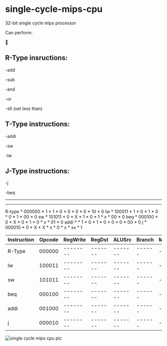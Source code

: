 # single-cycle-mips-cpu
32-bit single cycle mips processor

Can perform:

🥔

## R-Type insructions:

-add

-sub

-and

-or

-slt (set less than)


## T-Type instructions:

-addi

-sw

-lw


## J-Type instructions:

-j

-beq



   *  *  *  *  *  *  *  *  * 
***************************************************************************************************
R-type        * 000000 *    1     *   1    *   0    *    0   *    0     *   0     *   10   *  0
lw            * 100011 *    1     *   0    *   1    *    0   *    0     *   1     *   00   *  0
sw            * 101011 *    0     *   X    *   1    *    0   *    1     *   x     *   00   *  0
beq           * 000100 *    0     *   X    *   0    *    1   *    0     *   x     *   01   *  0
addi          *  *    1     *   0    *   1    *    0   *    0     *   0     *   00   *  0
j             * 000010 *    0     *   X    *   X    *    x   *    0     *   x     *   xx   *  1


|  Instruction | Opcode |RegWrite|RegDst|ALUSrc|Branch|MemWrite|MemtoReg|ALUOp|Jump|
| ------- | ------- | -------- | ------- | ------- | ------ | ------- | ------| --- | -----|
| R-Type | 000000 | -------- | ------- | ------- | ------ | ------- | ------| --- | -----|
| lw | 100011 | -------- | ------- | ------- | ------ | ------- | ------| --- | -----|
| sw | 101011 | -------- | ------- | ------- | ------ | ------- | ------| --- | -----|
| beq | 000100 | -------- | ------- | ------- | ------ | ------- | ------| --- | -----|
| addi | 001000 | -------- | ------- | ------- | ------ | ------- | ------| --- | -----|
| j | 000010 | -------- | ------- | ------- | ------ | ------- | ------| --- | -----|










![single cycle mips cpu pic](https://user-images.githubusercontent.com/108411357/180609488-dd201f40-4677-4da3-8f10-106ea1fde0a7.png)






       
